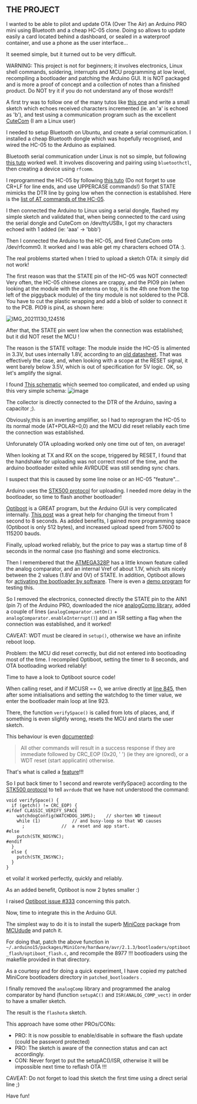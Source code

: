 ## THE PROJECT

I wanted to be able to pilot and update OTA (Over The Air) an Arduino PRO mini using Bluetooth and a cheap HC-05 clone.
Doing so allows to update easily a card located behind a dashboard, or sealed in a waterproof container, and use a phone as the user interface...

It seemed simple, but it turned out to be very difficult.

WARNING: This project is not for beginners; it involves electronics, Linux shell commands, soldering, interrupts and MCU programming at low level, recompiling a bootloader and patching the Arduino GUI. It is NOT packaged and is more a proof of concept and a collection of notes than a finished product. Do NOT try it if you do not understand any of those words!!!

A first try was to follow one of the many tutos like [this one](https://create.arduino.cc/projecthub/PSoC_Rocks/washing-machine-timer-25d969) and write a small sketch which echoes received characters incremented (ie. an 'a' is echoed as 'b'), and test using a communication program such as the excellent [CuteCom](http://cutecom.sourceforge.net/) (I am a Linux user)

I needed to setup Bluetooth on Ubuntu, and create a serial communication. I installed a cheap Bluetooth dongle which was hopefully recognised, and wired the HC-05 to the Arduino as explained.

Bluetooth serial communication under Linux is not so simple, but following [this tuto](https://gist.github.com/0/c73e2557d875446b9603) worked well. It involves discovering and pairing using `bluetoothctl`, then creating a device using `rfcomm`.

I reprogrammed the HC-05 by following [this tuto](https://www.buildlog.net/blog/2017/10/using-the-hc-05-bluetooth-module/) (Do not forget to use CR+LF for line ends, and use UPPERCASE commands!) So that STATE mimicks the DTR line by going low when the connection is established. Here is the [list of AT commands of the HC-05](https://wiki.iteadstudio.com/Serial_Port_Bluetooth_Module_(Master/Slave)_:_HC-05).

I then connected the Arduino to Linux using a serial dongle, flashed my simple sketch and validated that, when being connected to the card using the serial dongle and CuteCom on /dev/ttyUSBx, I got my characters echoed with 1 added (ie: 'aaa' -> 'bbb')

Then I connected the Arduino to the HC-05, and fired CuteCom onto /dev/rfcomm0. It worked and I was able get my characters echoed OTA :).

The real problems started when I tried to upload a sketch OTA: it simply did not work!

The first reason was that the STATE pin of the HC-05 was NOT connected! 
Very often, the HC-05 chinese clones are crappy, and the PIO9 pin (when looking at the module with the antenna on top, it is the 4th one from the top left of the piggyback module) of the tiny module is not soldered to the PCB. You have to cut the plastic wrapping and add a blob of solder to connect it to the PCB. PIO9 is pin4, as shown here:

![IMG_20211130_124516](https://user-images.githubusercontent.com/87617071/144050426-891664b6-02a1-4b95-a742-3ed679280a3a.jpg)

After that, the STATE pin went low when the connection was established; but it did NOT reset the MCU !

The reason is the STATE voltage: The module inside the HC-05 is alimented in 3.3V, but uses internally 1.8V, according to an [old datasheet](https://zaguan.unizar.es/record/86110/files/TAZ-TFG-2017-1855_ANE.pdf). That was effectively the case, and, when looking with a scope at the RESET signal, it went barely below 3.5V, which is out of specification for 5V logic. OK, so let's amplify the signal.

I found [This schematic](https://forum.arduino.cc/t/solved-hc-05-wireless-programming-disabling-auto-reset/397319/4) which seemed too complicated, and ended up using this very simple schema: 
![image](https://user-images.githubusercontent.com/87617071/143788934-6118e41b-82a5-4c6e-9d0f-ca460f91be4c.png)

The collector is directly connected to the DTR of the Arduino, saving a capacitor ;).

Obviously,this is an inverting amplifier, so I had to reprogram the HC-05 to its normal mode (AT+POLAR=0,0) and the MCU did reset reliabily each time the connection was established.

Unforunately OTA uploading worked only one time out of ten, on average!

When looking at TX and RX on the scope, triggered by RESET, I found that the handshake for uploading was not correct most of the time, and the arduino bootloader exited while AVRDUDE was still sending sync chars.

I suspect that this is caused by some line noise or an HC-05 "feature"...

Arduino uses the [STK500 protocol](http://ww1.microchip.com/downloads/en/AppNotes/doc2525.pdf) for uploading. I needed more delay in the bootloader, so time to flash another bootloader!

[Optiboot](https://github.com/Optiboot/optiboot) is a GREAT program, but the Arduino GUI is very complicated internally. [This post](https://tttapa.github.io/Pages/Arduino/Bootloaders/ATmega328P-custom-frequency.html) was a great help for changing the timeout from 1 second to 8 seconds. As added benefits, I gained more programming space (Optiboot is only 512 bytes), and increased upload speed from 57600 to 115200 bauds.

Finally, upload worked reliably, but the price to pay was a startup time of 8 seconds in the normal case (no flashing) and some electronics.

Then I remembered that the [ATMEGA328P](https://ww1.microchip.com/downloads/en/DeviceDoc/Atmel-7810-Automotive-Microcontrollers-ATmega328P_Datasheet.pdf) has a little known feature called the analog comparator, and an internal Vref of about 1.1V, which sits nicely between the 2 values (1.8V and 0V) of STATE. In addition, Optiboot allows for [activating the bootloader by software](https://forum.arduino.cc/t/software-reset-with-bootloader/206946/11). There is even a [demo program](https://github.com/Optiboot/optiboot/blob/0a6528d1fc7e129209e3cfabfed1699ac29e96ff/optiboot/examples/test_reset/test_reset.ino#L130) for testing this.

So I removed the electronics, connected directly the STATE pin to the AIN1 (pin  7) of the Arduino PRO, downloaded the nice [analogComp library](https://www.arduino.cc/reference/en/libraries/analogcomp/), added a couple of lines (`analogComparator.setOn()` + `analogComparator.enableInterrupt()`) and an ISR setting a flag when the connection was established, and it worked!

CAVEAT: WDT must be cleared in `setup()`, otherwise we have an infinite reboot loop.

Problem: the MCU did reset correctly, but did not entered into bootloading most of the time. I recompiled Optiboot, setting the timer to 8 seconds, and OTA bootloading worked reliably!

Time to have a look to Optiboot source code!

When calling reset, and if MCUSR == 0, we arrive directly at [line 845](https://github.com/Optiboot/optiboot/blob/master/optiboot/bootloaders/optiboot/optiboot.c), then after some initialisations and setting the watchdog to the timer value, we enter the bootloader main loop at line 923.

There, the function `verifySpace()` is called  from lots of places, and, if something is even slightly wrong, resets the MCU and starts the user sketch.

This behaviour is even [documented](https://github.com/Optiboot/optiboot/wiki/HowOptibootWorks#implemented-commands):

> All other commands will result in a success response if they are immediate followed by CRC_EOP (0x20, ' ') (ie they are ignored), or a WDT reset (start applicatin) otherwise.

That's what is called a [feature](https://www.wired.com/story/its-not-a-bug-its-a-feature/)!!!

So I put back timer to 1 second and rewrote verifySpace() according to the [STK500 protocol](http://ww1.microchip.com/downloads/en/AppNotes/doc2525.pdf#G1184161) to tell `avrdude` that we have not understood the command:

```
void verifySpace() {
  if (getch() != CRC_EOP) {
#ifdef CLASSIC_VERIFY_SPACE
    watchdogConfig(WATCHDOG_16MS);    // shorten WD timeout
    while (1)            // and busy-loop so that WD causes
      ;              //  a reset and app start.
#else
    putch(STK_NOSYNC);
#endif
  }
  else {
    putch(STK_INSYNC);
  }
}
```
et voila! it worked perfectly, quickly and reliably.

As an added benefit, Optiboot is now 2 bytes smaller :)

I raised [Optiboot issue #333](https://github.com/Optiboot/optiboot/issues/334) concerning this patch.

Now, time to integrate this in the Arduino GUI.

The simplest way to do it is to install the superb [MiniCore](https://github.com/MCUdude/MiniCore) package from [MCUdude](https://github.com/MCUdude) and patch it.

For doing that, patch the above function in `~/.arduino15/packages/MiniCore/hardware/avr/2.1.3/bootloaders/optiboot_flash/optiboot_flash.c`, and recompile the 8977 !!! bootloaders using the makefile provided in that directory.

As a courtesy and for doing a quick experiment, I have copied my patched MiniCore bootloaders directory in `patched_bootloaders` .

I finally removed the `analogComp` library and programmed the analog comparator by hand (function `setupAC()` and `ISR(ANALOG_COMP_vect)` in order to have a smaller sketch.

The result is the `flashota` sketch.

This approach have some other PROs/CONs:
- PRO: It is now possible to enable/disable in software the flash update (could be password protected)
- PRO: The sketch is aware of the connection status and can act accordingly.
- CON: Never forget to put the setupAC()/ISR, otherwise it will be impossible next time to reflash OTA !!!

CAVEAT: Do not forget to load this sketch the first time using a direct serial line ;)

Have fun!
